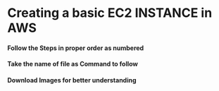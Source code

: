 # Creating a basic EC2 INSTANCE in AWS

#### Follow the Steps in proper order as numbered
#### Take the name of file as Command to follow
#### Download Images for better understanding
